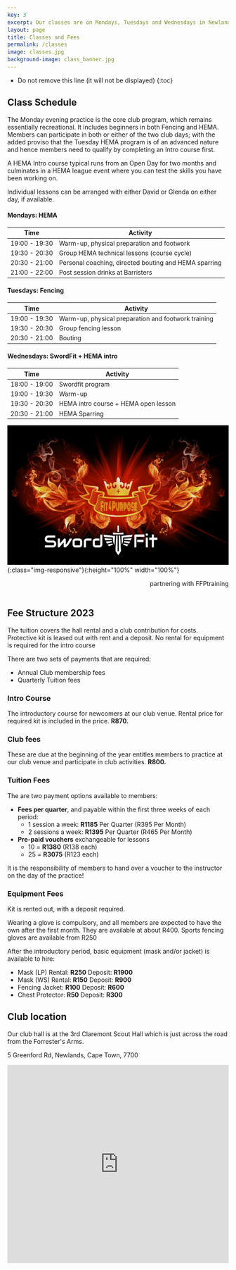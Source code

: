 ```yaml
---
key: 3
excerpt: Our classes are on Mondays, Tuesdays and Wednesdays in Newlands, Cape Town. 
layout: page
title: Classes and Fees
permalink: /classes
image: classes.jpg
background-image: class_banner.jpg
---
```


* Do not remove this line (it will not be displayed)
{:toc}

## Class Schedule

The Monday evening practice is the core club program, which remains essentially recreational. It includes beginners in both Fencing and HEMA. Members can participate in both or either of the two club days; with the added proviso that the Tuesday HEMA program is of an advanced nature and hence members need to qualify by completing an Intro course first.

A HEMA Intro course typical runs from an Open Day for two months and culminates in a HEMA league event where you can test the skills you have been working on.

Individual lessons can be arranged with either David or Glenda on either day, if available.

#### Mondays: HEMA

|Time|Activity|
|----|----|
|19:00 - 19:30|Warm-up, physical preparation and footwork|
|19:30 - 20:30|Group HEMA technical lessons (course cycle)|
|20:30 - 21:00|Personal coaching, directed bouting and HEMA sparring|
|21:00 - 22:00|Post session drinks at Barristers|

#### Tuesdays: Fencing

|Time|Activity|
|----|----|
|19:00 - 19:30|Warm-up, physical preparation and footwork training|
|19:30 - 20:30|Group fencing lesson|
|20:30 - 21:00|Bouting|

#### Wednesdays: SwordFit + HEMA intro

|Time|Activity|
|----|----|
|18:00 - 19:00|Swordfit program|
|19:00 - 19:30|Warm-up|
|19:30 - 20:30|HEMA intro course + HEMA open lesson|
|20:30 - 21:00|HEMA Sparring|

![test_image](images/swordfit.png){:class="img-responsive"}{:height="100%" width="100%"}
<div style="text-align: right">partnering with FFPtraining</div>
<br>

## Fee Structure 2023

The tuition covers the hall rental and a club contribution for costs. Protective kit is leased out with rent and a deposit. No rental for equipment is required for the intro course

There are two sets of payments that are required:

* Annual Club membership fees
* Quarterly Tuition fees

### Intro Course

The introductory course for newcomers at our club venue. Rental price for required kit is included in the price. **R870.**

### Club fees

These are due at the beginning of the year entitles members to practice at our club venue and participate in club activities. **R800.**

### Tuition Fees

The are two payment options available to members:

* **Fees per quarter**, and payable within the first three weeks of each period:
    * 1 session a week:  **R1185** Per Quarter (R395 Per Month)
    * 2 sessions a week: **R1395** Per Quarter (R465 Per Month)
* **Pre-paid vouchers** exchangeable for lessons
    * 10 = **R1380** (R138 each)
    * 25 = **R3075** (R123 each)

It is the responsibility of members to hand over a voucher to the instructor on the day of the practice!

### Equipment Fees

Kit is rented out, with a deposit required.

Wearing a glove  is compulsory, and all members are expected to have the own after the first month. They are available at about R400.
Sports fencing gloves are available from R250

After the introductory period, basic equipment (mask and/or jacket) is available to hire:

* Mask (LP) Rental: **R250** Deposit: **R1900**
* Mask (WS) Rental: **R150** Deposit: **R900**
* Fencing Jacket:   **R100** Deposit: **R600**
* Chest Protector:  **R50**  Deposit: **R300**

## Club location

Our club hall is at the 3rd Claremont Scout Hall which is just across the road from the Forrester's Arms.

5 Greenford Rd, Newlands, Cape Town, 7700

<iframe width="100%" height="450" frameborder="0" style="border:0"
src="https://www.google.com/maps/embed/v1/place?q=Scout%20Hall%20greenford%20road%20newlands&key=AIzaSyBx1McfoK9JMyRcbq8VLhMu0S0EnpTjlq4" allowfullscreen></iframe> 
